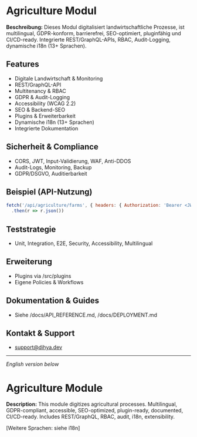 # Agriculture Modul

**Beschreibung:**
Dieses Modul digitalisiert landwirtschaftliche Prozesse, ist multilingual, GDPR-konform, barrierefrei, SEO-optimiert, pluginfähig und CI/CD-ready. Integrierte REST/GraphQL-APIs, RBAC, Audit-Logging, dynamische i18n (13+ Sprachen).

## Features
- Digitale Landwirtschaft & Monitoring
- REST/GraphQL-API
- Multitenancy & RBAC
- GDPR & Audit-Logging
- Accessibility (WCAG 2.2)
- SEO & Backend-SEO
- Plugins & Erweiterbarkeit
- Dynamische i18n (13+ Sprachen)
- Integrierte Dokumentation

## Sicherheit & Compliance
- CORS, JWT, Input-Validierung, WAF, Anti-DDOS
- Audit-Logs, Monitoring, Backup
- GDPR/DSGVO, Auditierbarkeit

## Beispiel (API-Nutzung)
```js
fetch('/api/agriculture/farms', { headers: { Authorization: 'Bearer <JWT>' } })
  .then(r => r.json())
```

## Teststrategie
- Unit, Integration, E2E, Security, Accessibility, Multilingual

## Erweiterung
- Plugins via /src/plugins
- Eigene Policies & Workflows

## Dokumentation & Guides
- Siehe /docs/API_REFERENCE.md, /docs/DEPLOYMENT.md

## Kontakt & Support
- support@dihya.dev

---
*English version below*

# Agriculture Module

**Description:**
This module digitizes agricultural processes. Multilingual, GDPR-compliant, accessible, SEO-optimized, plugin-ready, documented, CI/CD-ready. Includes REST/GraphQL, RBAC, audit, i18n, extensibility.

[Weitere Sprachen: siehe i18n]
